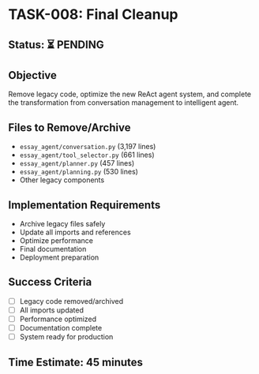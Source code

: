 # TASK-008: Final Cleanup

## Status: ⏳ PENDING

## Objective
Remove legacy code, optimize the new ReAct agent system, and complete the transformation from conversation management to intelligent agent.

## Files to Remove/Archive
- `essay_agent/conversation.py` (3,197 lines)
- `essay_agent/tool_selector.py` (661 lines)
- `essay_agent/planner.py` (457 lines)
- `essay_agent/planning.py` (530 lines)
- Other legacy components

## Implementation Requirements
- Archive legacy files safely
- Update all imports and references
- Optimize performance
- Final documentation
- Deployment preparation

## Success Criteria
- [ ] Legacy code removed/archived
- [ ] All imports updated
- [ ] Performance optimized
- [ ] Documentation complete
- [ ] System ready for production

## Time Estimate: 45 minutes 
